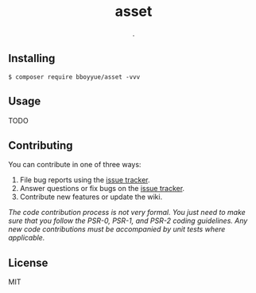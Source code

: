 <h1 align="center"> asset </h1>

<p align="center"> .</p>


## Installing

```shell
$ composer require bboyyue/asset -vvv
```

## Usage

TODO

## Contributing

You can contribute in one of three ways:

1. File bug reports using the [issue tracker](https://github.com/bboyyue/asset/issues).
2. Answer questions or fix bugs on the [issue tracker](https://github.com/bboyyue/asset/issues).
3. Contribute new features or update the wiki.

_The code contribution process is not very formal. You just need to make sure that you follow the PSR-0, PSR-1, and PSR-2 coding guidelines. Any new code contributions must be accompanied by unit tests where applicable._

## License

MIT